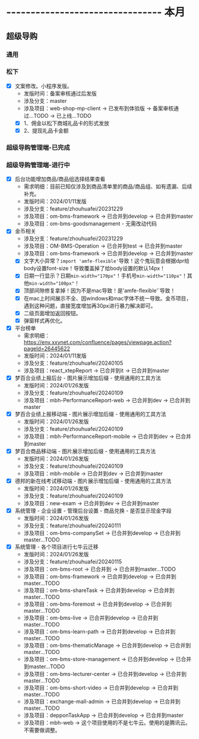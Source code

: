 # -------------------------------- 本月

## 超级导购
### 通用
### 松下
* [x] 文案修改。小程序发版。
  - 发版时间：备案审核通过后发版
  - 涉及分支：master
  - 涉及项目：web-shop-mp-client -> 已发布到体验版 -> 备案审核通过...TODO -> 已上线...TODO
  - [x] 1、佣金以松下商城礼品卡的形式发放
  - [x] 2、提现礼品卡金额
### 超级导购管理端-已完成
### 超级导购管理端-进行中
* [x] 后台功能增加商品/商品组选择结果查看
  - 需求明细：目前已知仅涉及到商品清单里的商品/商品组、如有遗漏、后续补充。
  - 发版时间：2024/01/11发版
  - 涉及分支：feature/zhouhuafei/20231229
  - 涉及项目：om-bms-framework -> 已合并到develop -> 已合并到master
  - 涉及项目：om-bms-goodsmanagement - 无需改动代码
* [x] 金币相关
  - 涉及分支：feature/zhouhuafei/20231229
  - 涉及项目：OM-BMS-Operation -> 已合并到test -> 已合并到master
  - 涉及项目：om-bms-framework -> 已合并到develop -> 已合并到master
  - [x] 文字大小异常？`import 'amfe-flexible'`导致！这个鬼玩意会根据dpr给body设置font-size！导致覆盖掉了给body设置的默认14px！
  - [x] 日期一行显示？日期`min-width="170px"`！手机号`min-width="110px"`！其他`min-width="100px"`！
  - [x] 顶部间隙修复拿掉！因为不是mac导致！是'amfe-flexible'`导致！
  - [x] 在mac上时间展示不全、因windows和mac字体不统一导致。金币项目，遇到这种问题，直接宽度增加再30px进行暴力解决即可。
  - [x] 二级页面增加返回按钮。
  - [x] 弹窗样式再优化。
* [x] 平台榜单
  - 需求明细：https://env.xxynet.com/confluence/pages/viewpage.action?pageId=26445622
  - 发版时间：2024/01/11发版
  - 涉及分支：feature/zhouhuafei/20240105
  - 涉及项目：react_xtepReport -> 已合并到it -> 已合并到master
* [x] 梦百合业绩上报后台 - 图片展示增加后缀 - 使用通用的工具方法
  - 发版时间：2024/01/26发版
  - 涉及分支：feature/zhouhuafei/20240109
  - 涉及项目：mbh-PerformanceReport-web -> 已合并到dev -> 已合并到master
* [x] 梦百合业绩上报移动端 - 图片展示增加后缀 - 使用通用的工具方法
  - 发版时间：2024/01/26发版
  - 涉及分支：feature/zhouhuafei/20240109
  - 涉及项目：mbh-PerformanceReport-mobile -> 已合并到dev -> 已合并到master
* [x] 梦百合商品移动端 - 图片展示增加后缀 - 使用通用的工具方法
  - 发版时间：2024/01/26发版
  - 涉及分支：feature/zhouhuafei/20240109
  - 涉及项目：mbh-mobile -> 已合并到dev -> 已合并到master
* [x] 德邦的新在线考试移动端 - 图片展示增加后缀 - 使用通用的工具方法
  - 发版时间：2024/01/26发版
  - 涉及分支：feature/zhouhuafei/20240109
  - 涉及项目：new-exam -> 已合并到dev -> 已合并到master
* [x] 系统管理 - 企业设置 - 管理后台设置 - 商品兑换 - 是否显示现金字段
  - 发版时间：2024/01/26发版
  - 涉及分支：feature/zhouhuafei/20240111
  - 涉及项目：om-bms-companySet -> 已合并到develop -> 已合并到master...TODO
* [x] 系统管理 - 各个项目进行七牛云迁移
  - 发版时间：2024/01/26发版
  - 涉及分支：feature/zhouhuafei/20240115
  - 涉及项目：om-bms-root -> 已合并到 -> 已合并到master...TODO
  - 涉及项目：om-bms-framework -> 已合并到develop -> 已合并到master...TODO
  - 涉及项目：om-bms-shareTask -> 已合并到develop -> 已合并到master...TODO
  - 涉及项目：om-bms-foremost -> 已合并到develop -> 已合并到master...TODO
  - 涉及项目：om-bms-live -> 已合并到develop -> 已合并到master...TODO
  - 涉及项目：om-bms-learn-path -> 已合并到develop -> 已合并到master...TODO
  - 涉及项目：om-bms-thematicManage -> 已合并到develop -> 已合并到master...TODO
  - 涉及项目：om-bms-store-management -> 已合并到develop -> 已合并到master...TODO
  - 涉及项目：om-bms-lecturer-center -> 已合并到develop -> 已合并到master...TODO
  - 涉及项目：om-bms-short-video -> 已合并到develop -> 已合并到master...TODO
  - 涉及项目：exchange-mall-admin -> 已合并到develop -> 已合并到master...TODO
  - 涉及项目：depponTaskApp -> 已合并到develop -> 已合并到master
  - 涉及项目：mbh-web -> 这个项目使用的不是七牛云。使用的是腾讯云。不需要做调整。
